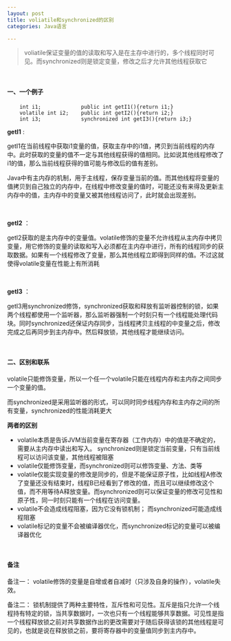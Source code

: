 ```yaml
---
layout: post
title: voliatile和synchronized的区别
categories: Java语言

---
```


>voliatile保证变量的值的读取和写入是在主存中进行的，多个线程同时可见。而synchronized则是锁定变量，修改之后才允许其他线程获取它

<br/>

#### 一、一个例子

```
	int i1;				public int getI1(){return i1;}
	volatile int i2;	public int getI2(){return i2;}
	int i3;  			synchronized int getI3(){return i3;}
```

**getI1** :

getI1在当前线程中获取i1变量的值，获取主存中的i1值，拷贝到当前线程的内存中。此时获取的变量的值不一定与其他线程获得的值相同。比如说其他线程修改了i1的值，那么当前线程获得的值可能与修改后的值有差别。

Java中有主内存的机制，用于主线程，保存变量当前的值。而其他线程将变量的值拷贝到自己独立的内存中，在线程中修改变量的值时，可能还没有来得及更新主内存中的值，主内存中的变量又被其他线程访问了，此时就会出现差别。

<br/>

**getI2** ：

getI2获取的是主内存中的变量值。volatile修饰的变量不允许线程从主内存中拷贝变量，用它修饰的变量的读取和写入必须都在主内存中进行，所有的线程同步的获取数据。如果有一个线程修改了变量，那么其他线程立即得到同样的值。不过这就使得volatile变量在性能上有所消耗

<br/>

**getI3** ：

getI3用synchronized修饰，synchronized获取和释放有监听器控制的锁，如果两个线程都使用一个监听器，那么监听器强制一个时刻只有一个线程能处理代码块。同时synchronized还保证内存同步，当线程拷贝主线程的中变量之后，修改完成之后再同步到主内存中。然后释放锁，其他线程才能继续访问。

<br/>

#### 二、区别和联系

volatile只能修饰变量，所以一个任一个volatile只能在线程内存和主内存之间同步一个变量的值。

而synchronized是采用监听器的形式，可以同时同步线程内存和主内存之间的所有变量，synchronized的性能消耗更大

**两者的区别**

* volatile本质是告诉JVM当前变量在寄存器（工作内存）中的值是不确定的，需要从主内存中读出和写入。 synchronized则是锁定当前变量，只有当前线程可以访问该变量，其他线程被阻塞
* volatile仅能修饰变量，而synchronized则可以修饰变量、方法、类等
* volatile仅能实现变量的修改是同步的，但是不能保证原子性，比如线程A修改了变量还没有结束时，线程B已经看到了修改的值，而且可以继续修改这个值，而不用等待A释放变量。而synchronized则可以保证变量的修改可见性和原子性，同一时刻只能有一个线程在访问变量。
* volatile不会造成线程阻塞，因为它没有锁机制； 而synchronized可能造成线程阻塞
* volatile标记的变量不会被编译器优化，而synchronized标记的变量可以被编译器优化


<br/>

#### 备注

备注一： volatile修饰的变量是自增或者自减时（只涉及自身的操作），volatile失效。

备注二： 锁机制提供了两种主要特性，互斥性和可见性。互斥是指只允许一个线程持有特定的锁，当共享数据时，一次也只有一个线程能够共享数据。可见性是指一个线程释放锁之前对共享数据作出的更改需要对于随后获得该锁的其他线程是可见的，也就是说在释放锁之前，要将寄存器中的变量值同步到主内存中。























 